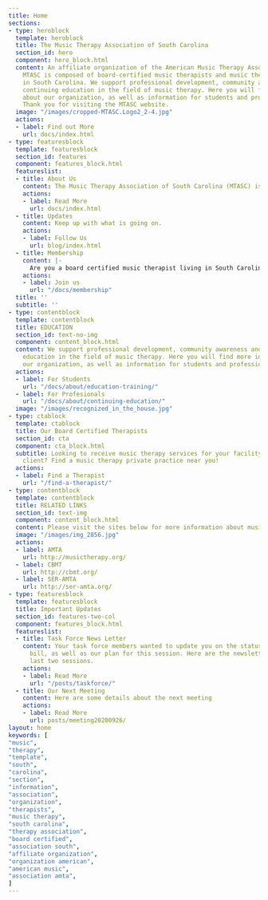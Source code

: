 ```yaml
---
title: Home
sections:
- type: heroblock
  template: heroblock
  title: The Music Therapy Association of South Carolina
  section_id: hero
  component: hero_block.html
  content: An affiliate organization of the American Music Therapy Association (AMTA).
    MTASC is composed of board-certified music therapists and music therapy students
    in South Carolina. We support professional development, community awareness and
    continuing education in the field of music therapy. Here you will find more information
    about our organization, as well as information for students and professional therapists.
    Thank you for visiting the MTASC website.
  image: "/images/cropped-MTASC.Logo2_2-4.jpg"
  actions:
  - label: Find out More
    url: docs/index.html
- type: featuresblock
  template: featuresblock
  section_id: features
  component: features_block.html
  featureslist:
  - title: About Us
    content: The Music Therapy Association of South Carolina (MTASC) is an affiliate organization of the American Music Therapy Association (AMTA).
    actions:
    - label: Read More
      url: docs/index.html
  - title: Updates
    content: Keep up with what is going on.
    actions:
    - label: Follow Us
      url: blog/index.html
  - title: Membership
    content: |-
      Are you a board certified music therapist living in South Carolina? Are you a board certified music therapist looking to move to South Carolina? Are you studying music therapy in South Carolina?
    actions:
    - label: Join us
      url: "/docs/membership"
  title: ''
  subtitle: ''
- type: contentblock
  template: contentblock
  title: EDUCATION
  section_id: text-no-img
  component: content_block.html
  content: We support professional development, community awareness and continuing
    education in the field of music therapy. Here you will find more information about
    our organization, as well as information for students and professional therapists.
  actions:
  - label: For Students
    url: "/docs/about/education-training/"
  - label: For Profesionals
    url: "/docs/about/continuing-education/"
  image: "/images/recognized_in_the_house.jpg"
- type: ctablock
  template: ctablock
  title: Our Board Certified Therapists
  section_id: cta
  component: cta_block.html
  subtitle: Looking to receive music therapy services for your facility or as an individual
    client? Find a music therapy private practice near you!
  actions:
  - label: Find a Therapist
    url: "/find-a-therapist/"
- type: contentblock
  template: contentblock
  title: RELATED LINKS
  section_id: text-img
  component: content_block.html
  content: Please visit the sites below for more information about music therapy.
  image: "/images/img_2856.jpg"
  actions:
  - label: AMTA
    url: http://musictherapy.org/
  - label: CBMT
    url: http://cbmt.org/
  - label: SER-AMTA
    url: http://ser-amta.org/
- type: featuresblock
  template: featuresblock
  title: Important Updates
  section_id: features-two-col
  component: features_block.html
  featureslist:
  - title: Task Force News Letter
    content: Your task force members wanted to update you on the status of our registry
      bill, as well as our plan for this session. Here are the newsletters from our
      last two sessions.
    actions:
    - label: Read More
      url: "/posts/taskforce/"
  - title: Our Next Meeting
    content: Here are some details about the next meeting
    actions:
    - label: Read More
      url: posts/meeting20200926/
layout: home
keywords: [
"music",
"therapy",
"template",
"south",
"carolina",
"section",
"information",
"association",
"organization",
"therapists",
"music therapy",
"south carolina",
"therapy association",
"board certified",
"association south",
"affiliate organization",
"organization american",
"american music",
"association amta",
]
---
```

